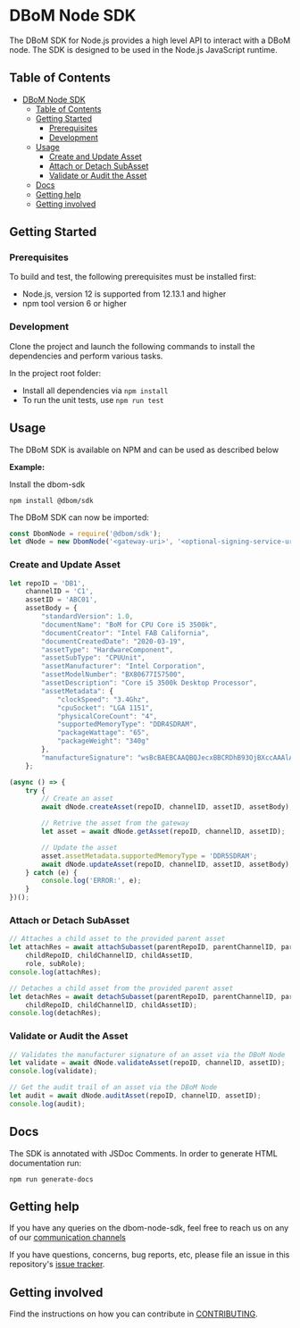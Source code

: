 # DBoM Node SDK

The DBoM SDK for Node.js provides a high level API to interact with a DBoM node. The SDK is designed to be used in the Node.js JavaScript runtime.

<!-- TABLE OF CONTENT -->
## Table of Contents

<!-- START doctoc generated TOC please keep comment here to allow auto update -->
<!-- DON'T EDIT THIS SECTION, INSTEAD RE-RUN doctoc TO UPDATE -->


- [DBoM Node SDK](#dbom-node-sdk)
  - [Table of Contents](#table-of-contents)
  - [Getting Started](#getting-started)
    - [Prerequisites](#prerequisites)
    - [Development](#development)
  - [Usage](#usage)
    - [Create and Update Asset](#create-and-update-asset)
    - [Attach or Detach SubAsset](#attach-or-detach-subasset)
    - [Validate or Audit the Asset](#validate-or-audit-the-asset)
  - [Docs](#docs)
  - [Getting help](#getting-help)
  - [Getting involved](#getting-involved)

<!-- END doctoc generated TOC please keep comment here to allow auto update -->

<!-- GETTING STARTED -->
## Getting Started

### Prerequisites

To build and test, the following prerequisites must be installed first:

- Node.js, version 12 is supported from 12.13.1 and higher
- npm tool version 6 or higher

### Development

Clone the project and launch the following commands to install the dependencies and perform various tasks.

In the project root folder:

- Install all dependencies via `npm install`
- To run the unit tests, use `npm run test`

<!-- USAGE EXAMPLES -->
## Usage

The DBoM SDK is available on NPM and can be used as described below

**Example:**

Install the dbom-sdk

```shell script
npm install @dbom/sdk
```

The DBoM SDK can now be imported:

```javascript
const DbomNode = require('@dbom/sdk');
let dNode = new DbomNode('<gateway-uri>', '<optional-signing-service-uri>', '<optional-api-key>');
```

### Create and Update Asset

```javascript
let repoID = 'DB1',
    channelID = 'C1',
    assetID = 'ABC01',
    assetBody = {
        "standardVersion": 1.0,
        "documentName": "BoM for CPU Core i5 3500k",
        "documentCreator": "Intel FAB California",
        "documentCreatedDate": "2020-03-19",
        "assetType": "HardwareComponent",
        "assetSubType": "CPUUnit",
        "assetManufacturer": "Intel Corporation",
        "assetModelNumber": "BX80677I57500",
        "assetDescription": "Core i5 3500k Desktop Processor",
        "assetMetadata": {
            "clockSpeed": "3.4Ghz",
            "cpuSocket": "LGA 1151",
            "physicalCoreCount": "4",
            "supportedMemoryType": "DDR4SDRAM",
            "packageWattage": "65",
            "packageWeight": "340g"
        },
        "manufactureSignature": "wsBcBAEBCAAQBQJecxBBCRDhB93OjBXccAAAlAQH/0N2HhaK6fmADG0QxK9i8xIrgncGzvii6OqPzyVtyjA7RrpgA1c5E5wN5eW8XmPaqpMvtP3RenuTlXTH2d647QnzdxYuNOKjVXGuweBMkBqnKBf8hHeH6adBTh6Jlnbt3OndMsE06BMBz59Z/X4tmKoAWXox1EPraAi9+A6BqeB5YHXDQJ6SXsW9fLKoQVECsi0MHOR+CjGcu1R1dyP5s2Vd9jcm+DLXLmxz6zTqS7h1neLMsFm4jIhxYsh5mQ49R4r6Yi76RIMK5G6LxX32BzKb9rTDSKdqRFQAv4JsoZXTPRwlM3MG/FCQWYhtvc6righlAMJOVSXTxy54TPKeXe4==SVL1"
    };

(async () => {
    try {
        // Create an asset
        await dNode.createAsset(repoID, channelID, assetID, assetBody);

        // Retrive the asset from the gateway
        let asset = await dNode.getAsset(repoID, channelID, assetID);

        // Update the asset
        asset.assetMetadata.supportedMemoryType = 'DDR5SDRAM';
        await dNode.updateAsset(repoID, channelID, assetID, assetBody);
    } catch (e) {
        console.log('ERROR:', e);
    }
})();
```

### Attach or Detach SubAsset

```javascript
// Attaches a child asset to the provided parent asset
let attachRes = await attachSubasset(parentRepoID, parentChannelID, parentAssetID,
    childRepoID, childChannelID, childAssetID,
    role, subRole);
console.log(attachRes);

// Detaches a child asset from the provided parent asset
let detachRes = await detachSubasset(parentRepoID, parentChannelID, parentAssetID,
    childRepoID, childChannelID, childAssetID);
console.log(detachRes);
```

### Validate or Audit the Asset

```javascript
// Validates the manufacturer signature of an asset via the DBoM Node
let validate = await dNode.validateAsset(repoID, channelID, assetID);
console.log(validate);

// Get the audit trail of an asset via the DBoM Node
let audit = await dNode.auditAsset(repoID, channelID, assetID);
console.log(audit);
```

<!-- DOCUMENTATION -->
## Docs

The SDK is annotated with JSDoc Comments. In order to generate HTML documentation run:

```shell script
npm run generate-docs
```

## Getting help

If you have any queries on the dbom-node-sdk, feel free to reach us on any of our [communication channels](https://github.com/DBOMproject/community/blob/master/COMMUNICATION.md) 

If you have questions, concerns, bug reports, etc, please file an issue in this repository's [issue tracker](https://github.com/DBOMproject/node-sdk/issues).

## Getting involved

Find the instructions on how you can contribute in [CONTRIBUTING](CONTRIBUTING.md).
